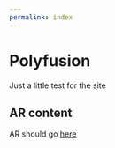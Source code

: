 ```yaml
---
permalink: index
---
```


# Polyfusion

Just a little test for the site

## AR content

AR should go [here](website/pages/index-1.html)

